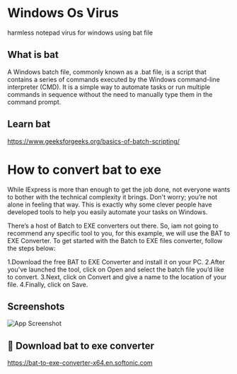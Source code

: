 
# Windows Os Virus

harmless notepad virus for windows using bat file


## What is bat 

A Windows batch file, commonly known as a .bat file, is a script that contains a series of commands executed by the Windows command-line interpreter (CMD). It is a simple way to automate tasks or run multiple commands in sequence without the need to manually type them in the command prompt.


## Learn bat 
https://www.geeksforgeeks.org/basics-of-batch-scripting/
# How to convert bat to exe

While IExpress is more than enough to get the job done, not everyone wants to bother with the technical complexity it brings. Don't worry; you’re not alone in feeling that way. This is exactly why some clever people have developed tools to help you easily automate your tasks on Windows.

There’s a host of Batch to EXE converters out there. So, iam not going to recommend any specific tool to you, for this example, we will use the BAT to EXE Converter. To get started with the Batch to EXE files converter, follow the steps below:

1.Download the free BAT to EXE Converter and install it on your PC.
2.After you've launched the tool, click on Open and select the batch file you’d like to convert.
3.Next, click on Convert and give a name to the location of your file.
4.Finally, click on Save.
## Screenshots

![App Screenshot](https://images.sftcdn.net/images/t_app-cover-l,f_auto/p/c0ab8636-9b53-11e6-a14a-00163ec9f5fa/3578694966/bat-to-exe-converter-x64-screenshot.png)


## 🔗 Download  bat to exe converter
https://bat-to-exe-converter-x64.en.softonic.com

